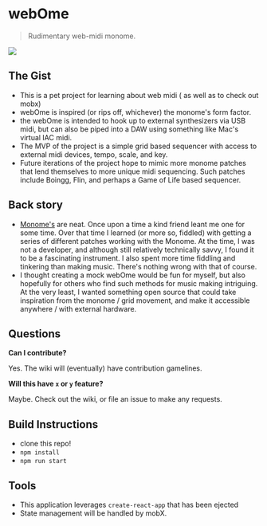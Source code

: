 # webOme
> Rudimentary web-midi monome. 

![](https://cloud.githubusercontent.com/assets/12987958/21487763/cbb36044-cba0-11e6-9403-a00cd3d47d84.png)

## The Gist
- This is a pet project for learning about web midi ( as well as to check out mobx)
- webOme is inspired (or rips off, whichever) the monome's form factor.
- the webOme is intended to hook up to external synthesizers via USB midi, but can also be piped into a DAW using something like Mac's virtual IAC midi.
- The MVP of the project is a simple grid based sequencer with access to external midi devices, tempo, scale, and key.
- Future iterations of the project hope to mimic more monome patches that lend themselves to more unique midi sequencing. Such patches include Boingg, Flin, and perhaps a Game of Life based sequencer. 

## Back story
- [Monome's](http://monome.org/) are neat. Once upon a time a kind friend leant me one for some time. Over that time I learned (or more so, fiddled) with getting a series of different patches working with the Monome. At the time, I was not a developer, and although still relatively technically savvy, I found it to be a fascinating instrument. I also spent more time fiddling and tinkering than making music. There's nothing wrong with that of course.
- I thought creating a mock webOme would be fun for myself, but also hopefully for others who find such methods for music making intriguing. At the very least, I wanted something open source that could take inspiration from the monome / grid movement, and make it accessible anywhere / with external hardware. 

## Questions

**Can I contribute?**

Yes. The wiki will (eventually) have contribution gamelines. 

**Will this have `x` or `y` feature?**

Maybe. Check out the wiki, or file an issue to make any requests.  


## Build Instructions
- clone this repo!
- `npm install`
- `npm run start`

## Tools
- This application leverages `create-react-app` that has been ejected 
- State management will be handled by mobX.
